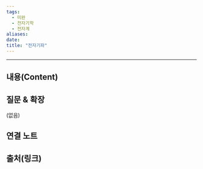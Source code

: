 ```yaml
---
tags:
  - 미완
  - 전자기학
  - 전자계
aliases: 
date:
title: "전자기파"
---
```


---

## 내용(Content)


## 질문 & 확장

(없음)

## 연결 노트

## 출처(링크)





